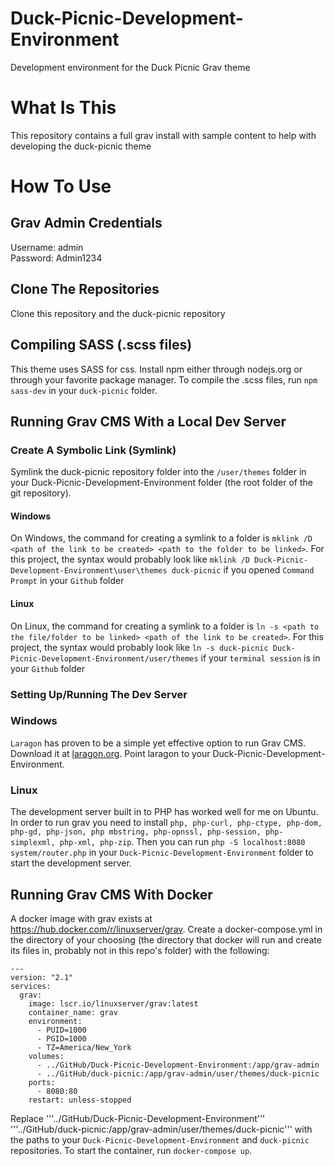 # Duck-Picnic-Development-Environment
Development environment for the Duck Picnic Grav theme

# What Is This

This repository contains a full grav install with sample content to help with developing the duck-picnic theme

# How To Use

## Grav Admin Credentials
Username: admin <br>
Password: Admin1234

## Clone The Repositories
Clone this repository and the duck-picnic repository 

## Compiling SASS (.scss files)

This theme uses SASS for css. Install npm either through nodejs.org or through your favorite package manager. To compile the .scss files, 
run ```npm sass-dev``` in your ```duck-picnic``` folder.

## Running Grav CMS With a Local Dev Server

### Create A Symbolic Link (Symlink)
Symlink the duck-picnic repository folder into the ```/user/themes``` folder in your Duck-Picnic-Development-Environment folder (the root folder of
the git repository). 

#### Windows
On Windows, the command for creating a symlink to a folder is ```mklink /D <path of the link to be created> <path to the folder to be linked>```. 
For this project, the syntax would probably look like ```mklink /D Duck-Picnic-Development-Environment\user\themes duck-picnic``` if you opened
```Command Prompt``` in your ```Github``` folder

#### Linux
On Linux, the command for creating a symlink to a folder is ```ln -s <path to the file/folder to be linked> <path of the link to be created>```. 
For this project, the syntax would probably look like ```ln -s duck-picnic Duck-Picnic-Development-Environment/user/themes``` if your 
```terminal session``` is in your ```Github``` folder

### Setting Up/Running The Dev Server

### Windows
```Laragon``` has proven to be a simple yet effective option to run Grav CMS. Download it at [laragon.org](https://laragon.org/). Point laragon to your 
Duck-Picnic-Development-Environment.

### Linux
The development server built in to PHP has worked well for me on Ubuntu. In order to run grav you need to install ```php, php-curl, php-ctype, php-dom,
php-gd, php-json, php mbstring, php-opnssl, php-session, php-simplexml, php-xml, php-zip```. Then you can run ```php -S localhost:8080 system/router.php``` in your ```Duck-Picnic-Development-Environment``` folder
to start the development server.

## Running Grav CMS With Docker

A docker image with grav exists at https://hub.docker.com/r/linuxserver/grav. Create a docker-compose.yml in the directory of your choosing (the directory that docker will run and create its files in, probably not in this repo's folder) with the following:
```
---
version: "2.1"
services:
  grav:
    image: lscr.io/linuxserver/grav:latest
    container_name: grav
    environment:
      - PUID=1000
      - PGID=1000
      - TZ=America/New_York
    volumes:
      - ../GitHub/Duck-Picnic-Development-Environment:/app/grav-admin
      - ../GitHub/duck-picnic:/app/grav-admin/user/themes/duck-picnic
    ports:
      - 8080:80
    restart: unless-stopped
```
Replace '''../GitHub/Duck-Picnic-Development-Environment''' '''../GitHub/duck-picnic:/app/grav-admin/user/themes/duck-picnic''' with the paths to your
```Duck-Picnic-Development-Environment``` and ```duck-picnic``` repositories. To start the container, run ```docker-compose up```.

